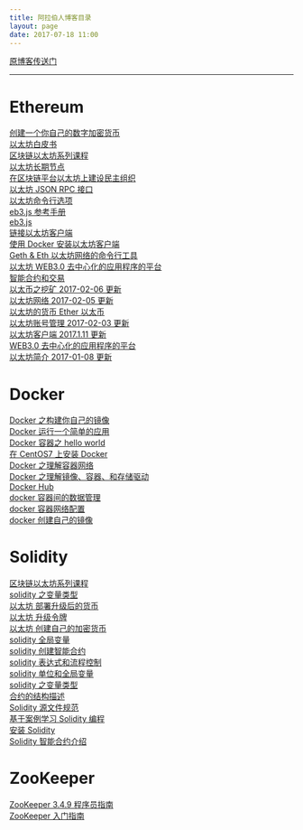 ```yaml
---
title: 阿拉伯人博客目录
layout: page
date: 2017-07-18 11:00
---
```


[原博客传送门](http://gi1.cn/)

---

# Ethereum
[创建一个你自己的数字加密货币](http://gi1.cn/topics/1179)<br>
[以太坊白皮书​](http://gi1.cn/topics/1111)<br>
[区块链以太坊系列课程​](http://gi1.cn/topics/1107)<br>
[以太坊长期节点​](http://gi1.cn/topics/1097)<br>
[在区块链平台以太坊上建设民主组织​](http://gi1.cn/topics/1078)<br>
[以太坊 JSON RPC 接口​](http://gi1.cn/topics/986)<br>
[以太坊命令行选项​](http://gi1.cn/topics/966)<br>
[eb3.js 参考手册​](http://gi1.cn/topics/934)<br>
[eb3.js​](http://gi1.cn/topics/925)<br>
[链接以太坊客户端​](http://gi1.cn/topics/921)<br>
[使用 Docker 安装以太坊客户端​](http://gi1.cn/topics/913)<br>
[Geth & Eth 以太坊网络的命令行工具​](http://gi1.cn/topics/891)<br>
[以太坊 WEB3.0 去中心化的应用程序的平台​](http://gi1.cn/topics/875)<br>
[智能合约和交易​](http://gi1.cn/topics/188)<br>
[以太币之挖矿 2017-02-06 更新​](http://gi1.cn/topics/1044)<br>
[以太坊网络 2017-02-05​ 更新​](http://gi1.cn/topics/1036)<br>
[以太坊的货币 Ether 以太币​](http://gi1.cn/topics/182)<br>
[以太坊账号管理 2017-02-03 更新​](http://gi1.cn/topics/1014)<br>
[以太坊客户端  2017.1.11 更新​](http://gi1.cn/topics/907)<br>
[WEB3.0 去中心化的应用程序的平台​](http://gi1.cn/topics/168)<br>
[以太坊简介 2017-01-08 更新​](http://gi1.cn/topics/852)<br>

# Docker
[Docker 之构建你自己的镜像​](http://gi1.cn/topics/602)<br>
[Docker 运行一个简单的应用​](http://gi1.cn/topics/578)<br>
[Docker 容器之 hello world​](http://gi1.cn/topics/573)<br>
[在 CentOS7 上安装 Docker​](http://gi1.cn/topics/545)<br>
[Docker 之理解容器网络​](http://gi1.cn/topics/221)<br>
[Docker 之理解镜像、容器、和存储驱动​](http://gi1.cn/topics/206)<br>
[Docker Hub​](http://gi1.cn/topics/190)<br>
[docker 容器间的数据管理​](http://gi1.cn/topics/160)<br>
[docker 容器网络配置​](http://gi1.cn/topics/133)<br>
[docker 创建自己的镜像​](http://gi1.cn/topics/109)<br>

# Solidity
[区块链以太坊系列课程​](http://gi1.cn/topics/1107)<br>
[solidity 之变量类型​](http://gi1.cn/topics/1065)<br>
[以太坊 部署升级后的货币​](http://gi1.cn/topics/827)<br>
[以太坊 升级令牌​](http://gi1.cn/topics/786)<br>
[以太坊 创建自己的加密货币​](http://gi1.cn/topics/764)<br>
[solidity 全局变量​](http://gi1.cn/topics/409)<br>
[solidity 创建智能合约​](http://gi1.cn/topics/348)<br>
[solidity 表达式和流程控制​](http://gi1.cn/topics/314)<br>
[solidity 单位和全局变量​](http://gi1.cn/topics/279)<br>
[solidity 之变量类型​](http://gi1.cn/topics/104)<br>
[合约的结构描述​](http://gi1.cn/topics/102)<br>
[Solidity 源文件规范​](http://gi1.cn/topics/97)<br>
[基于案例学习 Solidity 编程​](http://gi1.cn/topics/91)<br>
[安装 Solidity​](http://gi1.cn/topics/85)<br>
[Solidity 智能合约介绍​](http://gi1.cn/topics/60)<br>

# ZooKeeper
[ZooKeeper 3.4.9 程序员指南​](http://gi1.cn/topics/615)<br>
[ZooKeeper 入门指南​](http://gi1.cn/topics/69)
